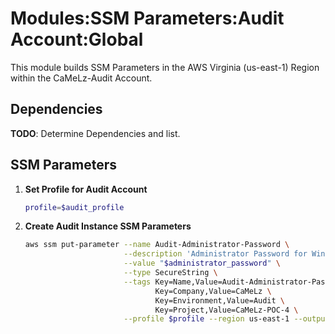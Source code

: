 # Modules:SSM Parameters:Audit Account:Global

This module builds SSM Parameters in the AWS Virginia (us-east-1) Region within the
CaMeLz-Audit Account.

## Dependencies

**TODO**: Determine Dependencies and list.

## SSM Parameters

1. **Set Profile for Audit Account**

    ```bash
    profile=$audit_profile
    ```

1. **Create Audit Instance SSM Parameters**

    ```bash
    aws ssm put-parameter --name Audit-Administrator-Password \
                          --description 'Administrator Password for Windows Instances' \
                          --value "$administrator_password" \
                          --type SecureString \
                          --tags Key=Name,Value=Audit-Administrator-Password \
                                 Key=Company,Value=CaMeLz \
                                 Key=Environment,Value=Audit \
                                 Key=Project,Value=CaMeLz-POC-4 \
                          --profile $profile --region us-east-1 --output text
    ```
